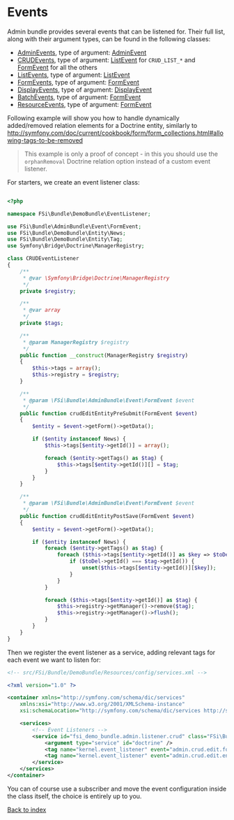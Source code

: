 # Events

Admin bundle provides several events that can be listened for. Their full list,
along with their argument types, can be found in the following classes:

- [AdminEvents](/Event/AdminEvents.php), type of argument: [AdminEvent](/Event/AdminEvent.php)
- [CRUDEvents](/Event/CRUDEvents.php), type of argument: [ListEvent](/Event/ListEvent.php) for ``CRUD_LIST_*`` and [FormEvent](/Event/FormEvent.php) for all the others
- [ListEvents](/Event/ListEvents.php), type of argument: [ListEvent](/Event/ListEvent.php)
- [FormEvents](/Event/FormEvents.php), type of argument: [FormEvent](/Event/FormEvent.php)
- [DisplayEvents](/Event/DisplayEvents.php), type of argument: [DisplayEvent](/Event/DisplayEvent.php)
- [BatchEvents](/Event/BatchEvents.php), type of argument: [FormEvent](/Event/FormEvent.php)
- [ResourceEvents](/Event/ResourceEvents.php), type of argument: [FormEvent](/Event/FormEvent.php)

Following example will show you how to handle dynamically added/removed relation elements for a Doctrine entity,
similarly to http://symfony.com/doc/current/cookbook/form/form_collections.html#allowing-tags-to-be-removed

> This example is only a proof of concept - in this you should use the `orphanRemoval` Doctrine
> relation option instead of a custom event listener.

For starters, we create an event listener class:

```php

<?php

namespace FSi\Bundle\DemoBundle\EventListener;

use FSi\Bundle\AdminBundle\Event\FormEvent;
use FSi\Bundle\DemoBundle\Entity\News;
use FSi\Bundle\DemoBundle\Entity\Tag;
use Symfony\Bridge\Doctrine\ManagerRegistry;

class CRUDEventListener
{
    /**
     * @var \Symfony\Bridge\Doctrine\ManagerRegistry
     */
    private $registry;

    /**
     * @var array
     */
    private $tags;

    /**
     * @param ManagerRegistry $registry
     */
    public function __construct(ManagerRegistry $registry)
    {
        $this->tags = array();
        $this->registry = $registry;
    }

    /**
     * @param \FSi\Bundle\AdminBundle\Event\FormEvent $event
     */
    public function crudEditEntityPreSubmit(FormEvent $event)
    {
        $entity = $event->getForm()->getData();

        if ($entity instanceof News) {
            $this->tags[$entity->getId()] = array();

            foreach ($entity->getTags() as $tag) {
                $this->tags[$entity->getId()][] = $tag;
            }
        }
    }

    /**
     * @param \FSi\Bundle\AdminBundle\Event\FormEvent $event
     */
    public function crudEditEntityPostSave(FormEvent $event)
    {
        $entity = $event->getForm()->getData();

        if ($entity instanceof News) {
            foreach ($entity->getTags() as $tag) {
                foreach ($this->tags[$entity->getId()] as $key => $toDel) {
                    if ($toDel->getId() === $tag->getId()) {
                        unset($this->tags[$entity->getId()][$key]);
                    }
                }
            }

            foreach ($this->tags[$entity->getId()] as $tag) {
                $this->registry->getManager()->remove($tag);
                $this->registry->getManager()->flush();
            }
        }
    }
}

```

Then we register the event listener as a service, adding relevant tags for each
event we want to listen for:

```xml
<!-- src/FSi/Bundle/DemoBundle/Resources/config/services.xml -->

<?xml version="1.0" ?>

<container xmlns="http://symfony.com/schema/dic/services"
    xmlns:xsi="http://www.w3.org/2001/XMLSchema-instance"
    xsi:schemaLocation="http://symfony.com/schema/dic/services http://symfony.com/schema/dic/services/services-1.0.xsd">

    <services>
        <!-- Event Listeners -->
        <service id="fsi_demo_bundle.admin.listener.crud" class="FSi\Bundle\DemoBundle\EventListener\CRUDEventListener">
            <argument type="service" id="doctrine" />
            <tag name="kernel.event_listener" event="admin.crud.edit.form.request.pre_submit" method="crudEditEntityPreSubmit" />
            <tag name="kernel.event_listener" event="admin.crud.edit.entity.post_save" method="crudEditEntityPostSave" />
        </service>
    </services>
</container>
```

You can of course use a subscriber and move the event configuration inside the class
itself, the choice is entirely up to you.

[Back to index](index.md)
